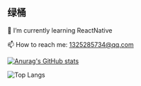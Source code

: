 ## 绿桶
🌱 I’m currently learning ReactNative

📫 How to reach me: <1325285734@qq.com>

[![Anurag's GitHub stats](https://github-readme-stats.vercel.app/api?username=YourSigh)](https://github.com/anuraghazra/github-readme-stats)

![Top Langs](https://github-readme-stats.vercel.app/api/top-langs/?username=YourSigh&layout=compact)


<!--
**YourSigh/YourSigh** is a ✨ _special_ ✨ repository because its `README.md` (this file) appears on your GitHub profile.

Here are some ideas to get you started:

- 🔭 I’m currently working on ...
- 🌱 I’m currently learning ...
- 👯 I’m looking to collaborate on ...
- 🤔 I’m looking for help with ...
- 💬 Ask me about ...
- 📫 How to reach me: ...
- 😄 Pronouns: ...
- ⚡ Fun fact: ...
-->
